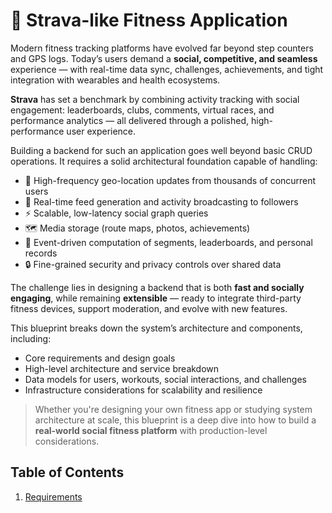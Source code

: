 # 🚴 Strava-like Fitness Application

Modern fitness tracking platforms have evolved far beyond step counters and GPS logs. Today’s users demand a **social, competitive, and seamless** experience — with real-time data sync, challenges, achievements, and tight integration with wearables and health ecosystems.

**Strava** has set a benchmark by combining activity tracking with social engagement: leaderboards, clubs, comments, virtual races, and performance analytics — all delivered through a polished, high-performance user experience.

Building a backend for such an application goes well beyond basic CRUD operations. It requires a solid architectural foundation capable of handling:

- 📍 High-frequency geo-location updates from thousands of concurrent users  
- 🧵 Real-time feed generation and activity broadcasting to followers  
- ⚡ Scalable, low-latency social graph queries  
- 🗺️ Media storage (route maps, photos, achievements)  
- 🧮 Event-driven computation of segments, leaderboards, and personal records  
- 🔒 Fine-grained security and privacy controls over shared data  

The challenge lies in designing a backend that is both **fast and socially engaging**, while remaining **extensible** — ready to integrate third-party fitness devices, support moderation, and evolve with new features.

This blueprint breaks down the system’s architecture and components, including:

- Core requirements and design goals  
- High-level architecture and service breakdown  
- Data models for users, workouts, social interactions, and challenges  
- Infrastructure considerations for scalability and resilience  

> Whether you're designing your own fitness app or studying system architecture at scale, this blueprint is a deep dive into how to build a **real-world social fitness platform** with production-level considerations.

## Table of Contents

1. [Requirements](requirements/requirements.md)
